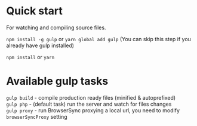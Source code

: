 # Quick start

For watching and compiling source files. 

`npm install -g gulp` or `yarn global add gulp` (You can skip this step if you already have gulp installed)

`npm install` or `yarn`

# Available gulp tasks
`gulp build` - compile production ready files (minified & autoprefixed)  
`gulp php` - (default task) run the server and watch for files changes  
`gulp proxy` - run BrowserSync proxying a local url, you need to modify `browserSyncProxy` setting
